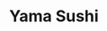 ---
layout: place
title: Yama Sushi
permalink: /maryland/nottingham/yama-sushi.html
stateAbbr: MD
stateName: Maryland
cityName: Nottingham
seo:
  type: restaurant
  links: https://www.yamasushibaltimore.com/
place_id: ChIJ-YHBqMsJyIkRewZEmO4jtb8
photos:
  - name: >-
      places/ChIJ-YHBqMsJyIkRewZEmO4jtb8/photos/AeeoHcIFlMU2UJZVWQKZJ1kltw1oLFA6Zh-wRyK5JJe-gBBRdAkd89FhFeRpV2FXwcVZ2JXT-m8-AB_SBIcTCWnUsZ-po8kJTRJLt6Kn6CPCKkcXnfg7rKz-T0H5GeYPtgcNkvAt2SRlaKESzNITqfWNuKnVft9Nc5UCHOfC5iumKAElWbPXdZSYF3yJyRqnPP5aonU5eO92KExg1b7mOC92HB4jNSdxupMS-D_8NmRK33xzZr7RGxo64gDBo17YHqHPPdHAUdDmLzPKVzzWfTgmnubTh9PqSpmpT92yUngxTXdKMVORwh41fVxCulEt3Qqy9rq-yktBznTP6s0Qablu21U1RYO7iE8_InTBPyrGPc3tvDbCipsxdiLe1_7JHbI9-ZsMAmcMpefDah8-wxNpa-bPOeHmIq9oUYWZCf0iRJ8liA
    widthPx: 4032
    heightPx: 3024
    authorAttributions:
      - displayName: Karen Clark
        uri: https://maps.google.com/maps/contrib/110502271050301449303
        photoUri: >-
          https://lh3.googleusercontent.com/a/ACg8ocIgn0fpP94vBlzVuSQaZAcM8_4-2ZLbw6O0DYzKTzeb2IA7Hp8N=s100-p-k-no-mo
    flagContentUri: >-
      https://www.google.com/local/imagery/report/?cb_client=maps_api_places.places_api&image_key=!1e10!2sCIHM0ogKEICAgICM5NSBGQ&hl=en-US
    googleMapsUri: >-
      https://www.google.com/maps/place//data=!3m4!1e2!3m2!1sCIHM0ogKEICAgICM5NSBGQ!2e10!4m2!3m1!1s0x89c809cba8c181f9:0xbfb523ee9844067b
  - name: >-
      places/ChIJ-YHBqMsJyIkRewZEmO4jtb8/photos/AeeoHcKLFdvBCzkBNyTunQXLwXADAy5hxy0L21Sp3kFmrz-gOdKAZQKH73lQktNc2KuFJe8JErkCAQmMwSCegPOppKTpg4KgzpuJ6j5swwxVx21niIC3wMs_UcHxi4QB_jPrTYIPV7f-gspKfO4P-QIbzzTVYSX4BhT0bX9dgaLELahQBDi0Gsu0KClWv_c8hf0JhFgVxhxlXbtKbHQqI4bmoXHCdDYHRaAZDQPYbX9tYeQkPI4ff8cNkmMWZA7pjOQ0acfK5Fi4w0hvQ9Pq8037uPqUOUczkgaQhq8GwOz2b1szjCj4oKqgvttPws0_GtMNb0VFn7y_ky2ET98AUbGgal0hL54WhD75z9eZjwU09EuYCcv7LbvEk2LqKfo5nl1tUuS9HU4d3Zyj-X0wnD5q8xOzEQKPlm3uTnOx86MrIGmhSg
    widthPx: 3024
    heightPx: 4032
    authorAttributions:
      - displayName: Tyler Cymet
        uri: https://maps.google.com/maps/contrib/103940523754185426978
        photoUri: >-
          https://lh3.googleusercontent.com/a-/ALV-UjVtz8usjJjlcpD_eTUJx5cefLAIO_svs4Yumq3soSlWt9Y0Pj_SYQ=s100-p-k-no-mo
    flagContentUri: >-
      https://www.google.com/local/imagery/report/?cb_client=maps_api_places.places_api&image_key=!1e10!2sCIHM0ogKEICAgICBpsqqaA&hl=en-US
    googleMapsUri: >-
      https://www.google.com/maps/place//data=!3m4!1e2!3m2!1sCIHM0ogKEICAgICBpsqqaA!2e10!4m2!3m1!1s0x89c809cba8c181f9:0xbfb523ee9844067b
  - name: >-
      places/ChIJ-YHBqMsJyIkRewZEmO4jtb8/photos/AeeoHcJAGSzehjU9rSk9mQr54lSyNwtSHQIfF6z38AAiicmCoUR9d9IP7QXTWepzrI5RgY-eWDfhPBQ47wnor584Smd9jrE87TYu7khA3o9qHK83w93pxf_n1isDLQe5-WM-rjRKADCD0ZO7UApvkEWlB9-By_sRcWJMj3V7X-3J6rJj6AlURcS-vDa_S4ya2nSfqXuJ4KSr6ZOJ3tSuc7NHzYkpTwmJSZcmxfkxVkvFySLTWXwsgnqqopP_qZSoWpJNUNJ53hk7AY5cvO9YwB0Kkb2WP-1Cns1NwdJhVM_UrJNED5KZVaGD3Kzfopaj2ZUJhEldVbL3Ru4SJzEqkThkoCRzUbc3civlAhzaRasM690kg7OIAUwgoyOKSjyoQANbGPEZp_CqONYifLYqouFZgCSi-FE-_YCiF93NPmTpJz_ScQ
    widthPx: 3024
    heightPx: 4032
    authorAttributions:
      - displayName: Tyler Cymet
        uri: https://maps.google.com/maps/contrib/103940523754185426978
        photoUri: >-
          https://lh3.googleusercontent.com/a-/ALV-UjVtz8usjJjlcpD_eTUJx5cefLAIO_svs4Yumq3soSlWt9Y0Pj_SYQ=s100-p-k-no-mo
    flagContentUri: >-
      https://www.google.com/local/imagery/report/?cb_client=maps_api_places.places_api&image_key=!1e10!2sCIHM0ogKEICAgICBpsqqGA&hl=en-US
    googleMapsUri: >-
      https://www.google.com/maps/place//data=!3m4!1e2!3m2!1sCIHM0ogKEICAgICBpsqqGA!2e10!4m2!3m1!1s0x89c809cba8c181f9:0xbfb523ee9844067b
  - name: >-
      places/ChIJ-YHBqMsJyIkRewZEmO4jtb8/photos/AeeoHcJ1BHFRIlWXKI-6xjg1UJd_13jZ8BJnQC9MXDjwfMTCU3qVxW12BtlCGbJMQS4d_yPYyJwrmfrPgdcZ5ow_IoUq-5gdqh_azSGMw0x3EGuklCLos0zxN8PurRIgjqxpJDOkbMzS5T4oSuwLHs8LJrjBnWSZQjrnIaBogjJPkgMMAwbNq97QDTnAT4NACQcGRzbHmcW2nKhNd6-ZnWjyGHwHpN6Xf9FXzuZLbcS6ucS8IIlftE4JXyVI_w30V4tu-eN966wXX2RF8UZptrvKGcBTJMTCCk_xVtzzI-pzZVbJbAygFQ2Cynw9iaLBblzdhiQXAFgTQEIez8Zv3sy30un4WNTN3G8-wxSp-uh5zviKM-KayJPMWGtMn1UBod0bY5iW4JhlIAeCVROHCXJ_IztAZ7290-jOFz0EvihoZrf80Q
    widthPx: 3024
    heightPx: 4032
    authorAttributions:
      - displayName: David H
        uri: https://maps.google.com/maps/contrib/118426004137185877984
        photoUri: >-
          https://lh3.googleusercontent.com/a/ACg8ocIfllsO7skkKSKR3BUEFudlPsd7gqzOmSHLMfxAkwt212DdkQ=s100-p-k-no-mo
    flagContentUri: >-
      https://www.google.com/local/imagery/report/?cb_client=maps_api_places.places_api&image_key=!1e10!2sCIHM0ogKEICAgIDE2ti1GA&hl=en-US
    googleMapsUri: >-
      https://www.google.com/maps/place//data=!3m4!1e2!3m2!1sCIHM0ogKEICAgIDE2ti1GA!2e10!4m2!3m1!1s0x89c809cba8c181f9:0xbfb523ee9844067b
  - name: >-
      places/ChIJ-YHBqMsJyIkRewZEmO4jtb8/photos/AeeoHcISz21UPbiltu0Mmao6wykI51oW5r5tkEYO4T7SZHD-XmO2g09VDN81JCnF3YtlmBW5xMHPgPiTX5FCR-Yynodv7kA3nUO015rMzTMwvTl6BHdrjFfZ5u7Z32zT8wIG4GxTKck2y8d3n9udiI15pIjr5JSlZs-M_P1angsWjP31zX1KNxK2NxGDU6Uu5DfnoGjynh2osLEgNdQh5zXL4hiGE2phjKltHXRH_eduRtIdOa-0-vxsxM9bir69cStal5WKquBmVUFsmF0Eu9tOb6XQv1NZsRqj7cviT3Ybk9Tf4E7iKJ6Td8ckGpJVQ3bwNKKreM6NpgZaGru26fCkcU6mU5tWjdUS46eZMX31mE0ciRAFKLTp9nr9yW0Lt5UQFiLKHEpfmbqxk8a41jhvuXIVWuA88L60RoPSk9OeVAk2iYrJ
    widthPx: 1495
    heightPx: 1471
    authorAttributions:
      - displayName: Mukesh Sigdel
        uri: https://maps.google.com/maps/contrib/106052302129321806240
        photoUri: >-
          https://lh3.googleusercontent.com/a/ACg8ocIOkvvy3ChqAV3QrKMzhZZV3envM9IEbsCMDPt_bKUy_1w-1_Ht=s100-p-k-no-mo
    flagContentUri: >-
      https://www.google.com/local/imagery/report/?cb_client=maps_api_places.places_api&image_key=!1e10!2sCIHM0ogKEICAgIDCtfO7kAE&hl=en-US
    googleMapsUri: >-
      https://www.google.com/maps/place//data=!3m4!1e2!3m2!1sCIHM0ogKEICAgIDCtfO7kAE!2e10!4m2!3m1!1s0x89c809cba8c181f9:0xbfb523ee9844067b
  - name: >-
      places/ChIJ-YHBqMsJyIkRewZEmO4jtb8/photos/AeeoHcJoHjnu3qYIBqwYeqNay2u1M8wyBF9z4K8fj3A_W1SRX8ikiik81b7hnXG-gOZSP5HHFWGXitCBnFZYd5xhj1NKqDIkU5CVJ8-yJSRSEzX2C0mnzLb8wg-EUiqBGzifPUOz8LqPM-tASFoLLM2JjiRQrMCKOQOqMHiM8M6636nDwbXXE772URLj8x6KZNT7qCB1sa1EszCpjc7lnXtq4LGIo3UDQk7kyz4zvL-yl7XK1AjxFeT3oK2rLzA7tmsUnOBOIWBI0m5IAvR1_btVYxM3RLF5UFsYCbQ9k15pk26c_ffqPMd-7Tqh-LdLx40s7DlE-DVDz7mWsukilMgn2R9isLjx7u9mebSFIvJPTb26VRof-JpWb3QEDZyhhIRr_n-gUv-d_R157JUL-0UuAQBPR6bGnhTTzNwxkUnQAxlJ74BK
    widthPx: 3024
    heightPx: 4032
    authorAttributions:
      - displayName: Michael Fort
        uri: https://maps.google.com/maps/contrib/114024409095026723744
        photoUri: >-
          https://lh3.googleusercontent.com/a-/ALV-UjU9whd-DvSuznNdJVrTiXzxooY5XxD5WXU1xSopoGGSat61Qorpaw=s100-p-k-no-mo
    flagContentUri: >-
      https://www.google.com/local/imagery/report/?cb_client=maps_api_places.places_api&image_key=!1e10!2sCIHM0ogKEICAgIDEzq6pjwE&hl=en-US
    googleMapsUri: >-
      https://www.google.com/maps/place//data=!3m4!1e2!3m2!1sCIHM0ogKEICAgIDEzq6pjwE!2e10!4m2!3m1!1s0x89c809cba8c181f9:0xbfb523ee9844067b
  - name: >-
      places/ChIJ-YHBqMsJyIkRewZEmO4jtb8/photos/AeeoHcIE6g2IoS6f8TQLa8C-MA8xSYgjP0RLAdwsoXmp9efnfQMNi9qooEIwDu1A1M2qd0_soR5W7yVft3hqmkTP-F-uVDix00dZ51Syl-VKuFBeaWSNdGWUYM04raM0vRXtNpaODyWJS4Z8pLZjnxHnexIuE3p8hShiPniQ5qXin3I3XNMJKdkuRSGHwLVJqBhCn2SFjs03oZvexTnmVvq0kPagDnLHyN1B9xPfNKSCouT0kxqfTIOkc0zTnRCi_iGAMuwhFFckypkrPkoQkcDZY-Zo-ihAl_Q6z2CY_-S1bT-Ypw4m6iRp81dWogkDBGmS6oZ4kNzE8VvfTFqtFBfH1wVGuXkXCNEyntmxJsKs-F6bCnqCh5kDCw374VDdIRQ7Q1kzsYOP4MZMOaIdQDcsIWn8N3FEp7ydxKOHRqufdITrP2U
    widthPx: 4032
    heightPx: 3024
    authorAttributions:
      - displayName: Karen Clark
        uri: https://maps.google.com/maps/contrib/110502271050301449303
        photoUri: >-
          https://lh3.googleusercontent.com/a/ACg8ocIgn0fpP94vBlzVuSQaZAcM8_4-2ZLbw6O0DYzKTzeb2IA7Hp8N=s100-p-k-no-mo
    flagContentUri: >-
      https://www.google.com/local/imagery/report/?cb_client=maps_api_places.places_api&image_key=!1e10!2sCIHM0ogKEICAgICM5KTS5QE&hl=en-US
    googleMapsUri: >-
      https://www.google.com/maps/place//data=!3m4!1e2!3m2!1sCIHM0ogKEICAgICM5KTS5QE!2e10!4m2!3m1!1s0x89c809cba8c181f9:0xbfb523ee9844067b
  - name: >-
      places/ChIJ-YHBqMsJyIkRewZEmO4jtb8/photos/AeeoHcLAs-wvRl23A6TKQG7bAXOGl-1kFiB8Uq45bO-ZnkzKbGt744Hi7Y38aDFjH8t4PyE33LGucFFnHZtM19ZT7MXrh6AXu7sfxfdtNobsQiiVQb2q1i0nO2If05cxDVST_o0zbPC5tt6VK85lYM24NebnMSjQ1llGKXYihp0K50bTgQkz02t4njG4bpIajH1HpH2CWf8aDtngGgkSeEJU4aCFbTjJyqjy13-qK4JNj-EFJhx5sQosjfIunbHIVYHAO8zeXJ1FyqBIo33ECVzGGSQFCxCwp2ow4q-d5bhfFExJEHVAh3JtmMhw8W_4T6WZwcdiglXVxPO0s2wxp6zswmuJTsDsJhtafN2QhliudhC2kjZzmlwzx849GmnY9puhHVlGnxUP-76fHJCkesDOS1VTAj7ST_bFRnoXg8ahFwN1xw
    widthPx: 4032
    heightPx: 3024
    authorAttributions:
      - displayName: Karen Clark
        uri: https://maps.google.com/maps/contrib/110502271050301449303
        photoUri: >-
          https://lh3.googleusercontent.com/a/ACg8ocIgn0fpP94vBlzVuSQaZAcM8_4-2ZLbw6O0DYzKTzeb2IA7Hp8N=s100-p-k-no-mo
    flagContentUri: >-
      https://www.google.com/local/imagery/report/?cb_client=maps_api_places.places_api&image_key=!1e10!2sCIHM0ogKEICAgIDkhOf9ZA&hl=en-US
    googleMapsUri: >-
      https://www.google.com/maps/place//data=!3m4!1e2!3m2!1sCIHM0ogKEICAgIDkhOf9ZA!2e10!4m2!3m1!1s0x89c809cba8c181f9:0xbfb523ee9844067b
  - name: >-
      places/ChIJ-YHBqMsJyIkRewZEmO4jtb8/photos/AeeoHcI1QgISZLuOK8ToWdtEBsslND1Zi2oXNwIryCUgwWmbQMTdG0sOW_JnikCgTDPrX7WLhJ1JtMGIUNqL0lqaApUxTzVQry8JOhoC01Ij_r-ZveuQYwXbInV1yggVISmSLa96v9AcksRGa7ZhVS1QD6Lc6uJbYmWtKpbInLqaVCDGxrMItgs0apK5XMhCONY9lbj35o0l_jJasTgHB0KV5HOHxbJhL2ZKgwazrti9vMMxy6zDZBRCWMswfD9oimWc7i2L9XPDT01eN2kKzKGYLaZpbQEK_81vqMr3ulg84-rqj3LrQ5Z4JkdsKczRUQwTAt5Hc2H7pG43OigQhfj0AFufJVo7k_TerfOZbNMAStfsuUwa4Pp8xztxZ-pa95fRF9UXx_ZEK4xMFI-0qLFCXHogITxHJOy4M_OX1wCZmjI5WG9f
    widthPx: 3024
    heightPx: 4032
    authorAttributions:
      - displayName: Tyler Cymet
        uri: https://maps.google.com/maps/contrib/103940523754185426978
        photoUri: >-
          https://lh3.googleusercontent.com/a-/ALV-UjVtz8usjJjlcpD_eTUJx5cefLAIO_svs4Yumq3soSlWt9Y0Pj_SYQ=s100-p-k-no-mo
    flagContentUri: >-
      https://www.google.com/local/imagery/report/?cb_client=maps_api_places.places_api&image_key=!1e10!2sCIHM0ogKEICAgICBpsqq6AE&hl=en-US
    googleMapsUri: >-
      https://www.google.com/maps/place//data=!3m4!1e2!3m2!1sCIHM0ogKEICAgICBpsqq6AE!2e10!4m2!3m1!1s0x89c809cba8c181f9:0xbfb523ee9844067b
  - name: >-
      places/ChIJ-YHBqMsJyIkRewZEmO4jtb8/photos/AeeoHcKKp36XlF-M9BoNe1apw8sjvVQ5kaLirgDURNhC1S2yGAYNHTDQS9PX2eVYjy3KuOJG8Oi2TCQw6pU1bRv_QnGVgMifvak-UHPvg_tG7kLv8dbYn-JCC2Cr5KxkaMfrsdBG28LwHpJcRpdFhLG4rhWRSmPqSVyZh3fNR5DEW6niPUZvvuM3N5atQ8bPqjTK-zgARbLiJlM3rJDej33RdLqJqmLlaJxL4S_kt0xzuiG_L-H68lkVjFo2odAcoK1XE2HOa3HO2X18hIkkEv6yS0vb9-HvNyguckb4ixi-3PP--LqncevSrlokOx3Eet4qzV6xqBJR-ztKb1MUu3DcdfGcINgA2oaX_yGsFfD6K3GLVCFGu4RPiyjsXxQ8qPOjKOOXEL8633D_BEsdJVGSMlYzSr3PC6hQf8BtkmRjNRU
    widthPx: 3024
    heightPx: 4032
    authorAttributions:
      - displayName: Craig Murchison
        uri: https://maps.google.com/maps/contrib/106557918556560886907
        photoUri: >-
          https://lh3.googleusercontent.com/a-/ALV-UjVmJPZtkhKINiCoYXMjmmC03nM5RXnbIHaA4dA_nY5Vo_wnGg1Z=s100-p-k-no-mo
    flagContentUri: >-
      https://www.google.com/local/imagery/report/?cb_client=maps_api_places.places_api&image_key=!1e10!2sCIHM0ogKEICAgIDsrPunFg&hl=en-US
    googleMapsUri: >-
      https://www.google.com/maps/place//data=!3m4!1e2!3m2!1sCIHM0ogKEICAgIDsrPunFg!2e10!4m2!3m1!1s0x89c809cba8c181f9:0xbfb523ee9844067b
address: 4347 Ebenezer Rd, Nottingham, MD 21236, USA
street: 4347 Ebenezer Rd
city: Nottingham
state: MD
zip: '21236'
country: USA
neighborhood: Nottingham
latitude: '39.396767'
longitude: '-76.476688'
accessibility_options:
  wheelchairAccessibleParking: true
  wheelchairAccessibleRestroom: true
  wheelchairAccessibleSeating: true
business_status: OPERATIONAL
name: Yama Sushi
google_maps_links:
  directionsUri: >-
    https://www.google.com/maps/dir//''/data=!4m7!4m6!1m1!4e2!1m2!1m1!1s0x89c809cba8c181f9:0xbfb523ee9844067b!3e0
  placeUri: https://maps.google.com/?cid=13813986939692648059
  writeAReviewUri: >-
    https://www.google.com/maps/place//data=!4m3!3m2!1s0x89c809cba8c181f9:0xbfb523ee9844067b!12e1
  reviewsUri: >-
    https://www.google.com/maps/place//data=!4m4!3m3!1s0x89c809cba8c181f9:0xbfb523ee9844067b!9m1!1b1
  photosUri: >-
    https://www.google.com/maps/place//data=!4m3!3m2!1s0x89c809cba8c181f9:0xbfb523ee9844067b!10e5
primary_type: Sushi Restaurant
opening_hours:
  openNow: true
  periods:
    - open:
        day: 0
        hour: 12
        minute: 0
      close:
        day: 0
        hour: 20
        minute: 0
    - open:
        day: 1
        hour: 12
        minute: 0
      close:
        day: 1
        hour: 21
        minute: 0
    - open:
        day: 2
        hour: 12
        minute: 0
      close:
        day: 2
        hour: 21
        minute: 0
    - open:
        day: 3
        hour: 12
        minute: 0
      close:
        day: 3
        hour: 21
        minute: 0
    - open:
        day: 4
        hour: 12
        minute: 0
      close:
        day: 4
        hour: 21
        minute: 0
    - open:
        day: 5
        hour: 12
        minute: 0
      close:
        day: 5
        hour: 21
        minute: 0
    - open:
        day: 6
        hour: 12
        minute: 0
      close:
        day: 6
        hour: 21
        minute: 0
  weekdayDescriptions:
    - 'Monday: 12:00 – 9:00 PM'
    - 'Tuesday: 12:00 – 9:00 PM'
    - 'Wednesday: 12:00 – 9:00 PM'
    - 'Thursday: 12:00 – 9:00 PM'
    - 'Friday: 12:00 – 9:00 PM'
    - 'Saturday: 12:00 – 9:00 PM'
    - 'Sunday: 12:00 – 8:00 PM'
  nextCloseTime: '2025-05-04T01:00:00Z'
secondary_opening_hours:
  regular:
    weekdayDescriptions: null
    type: null
  current:
    weekdayDescriptions: null
    type: null
phone: (410) 529-5180
price_level: null
price_range: $20 &ndash; $30
rating: '4.3'
rating_count: 128
website: https://www.yamasushibaltimore.com/
description: >-
  Discover Yama Sushi in Nottingham, MD$$$Yama Sushi in Nottingham, MD, stands
  out as a welcoming spot for those seeking fresh Japanese and Thai-inspired
  dishes, blending traditional flavors with a relaxed atmosphere. This sushi
  restaurant offers an array of expertly prepared rolls, tempura, and other
  Asian specialties, making it a go-to choice for anyone craving authentic
  tastes in a comfortable setting. Accessibility features like
  wheelchair-friendly parking and seating ensure it's inclusive for all diners,
  while its convenient hours from noon onward cater to lunch and dinner crowds.
  Whether you're exploring sushi places near you or looking for a casual meal
  with friends, the menu's variety highlights fresh ingredients and thoughtful
  presentations that elevate the dining experience.
generative_summary: >-
  Discover Yama Sushi in Nottingham, MD$$$Yama Sushi in Nottingham, MD, stands
  out as a welcoming spot for those seeking fresh Japanese and Thai-inspired
  dishes, blending traditional flavors with a relaxed atmosphere. This sushi
  restaurant offers an array of expertly prepared rolls, tempura, and other
  Asian specialties, making it a go-to choice for anyone craving authentic
  tastes in a comfortable setting. Accessibility features like
  wheelchair-friendly parking and seating ensure it's inclusive for all diners,
  while its convenient hours from noon onward cater to lunch and dinner crowds.
  Whether you're exploring sushi places near you or looking for a casual meal
  with friends, the menu's variety highlights fresh ingredients and thoughtful
  presentations that elevate the dining experience.
generative_disclosure: Summarized by AI using the Grok-3-Mini model.
reviews: null
review_summary: >-
  What Customers Are Saying$$$Feedback from visitors to this sushi spot
  highlights its solid reputation for delivering fresh, flavorful dishes that
  keep people coming back for more. Many appreciate the consistent quality of
  the rolls and entrees, noting that the portions are generous and the overall
  vibe is laid-back and enjoyable. While some mention minor waits during peak
  times, the general consensus praises the value for the price, with meals often
  described as satisfying and well worth it. Overall, the high ratings reflect a
  positive experience for families and groups alike, making it a reliable option
  if you're hunting for top-rated sushi nearby. Diners seem to agree that the
  blend of Japanese and Thai options adds a fun twist, encouraging repeat visits
  for a tasty, no-fuss meal.
review_disclosure: Summarized by AI using the Grok-3-Mini model.
parking_options: null
payment_options: null
allow_dogs: null
curbside_pickup: null
delivery: null
dine_in: null
good_for_children: null
good_for_groups: null
good_for_sports: null
live_music: null
menu_for_children: null
outdoor_seating: null
reservable: null
restroom: null
serves_beer: null
serves_breakfast: null
serves_brunch: null
serves_cocktails: null
serves_coffee: null
serves_dinner: null
serves_dessert: null
serves_lunch: null
serves_vegetarian_food: null
serves_wine: null
takeout: null
update_category: enterprise
places_description: null

---